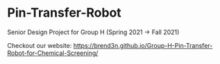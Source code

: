 # Pin-Transfer-Robot
Senior Design Project for Group H (Spring 2021 -> Fall 2021)


Checkout our website: https://brend3n.github.io/Group-H-Pin-Transfer-Robot-for-Chemical-Screening/
 


